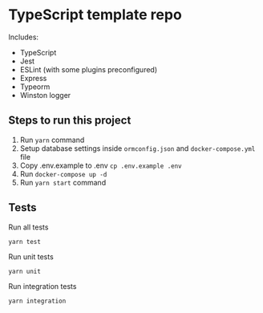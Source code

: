 # TypeScript template repo

Includes:
* TypeScript
* Jest
* ESLint (with some plugins preconfigured)
* Express
* Typeorm
* Winston logger

## Steps to run this project

1. Run `yarn` command
2. Setup database settings inside `ormconfig.json` and `docker-compose.yml` file
3. Copy .env.example to .env `cp .env.example .env`
3. Run `docker-compose up -d`
4. Run `yarn start` command

## Tests

Run all tests
```
yarn test
```

Run unit tests
```
yarn unit
```

Run integration tests
```
yarn integration
```
